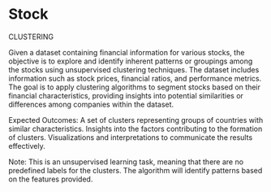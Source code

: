 # Stock
CLUSTERING

Given a dataset containing financial information for various stocks, the objective is to explore and identify inherent patterns or groupings among the stocks using unsupervised clustering techniques. The dataset includes information such as stock prices, financial ratios, and performance metrics. The goal is to apply clustering algorithms to segment stocks based on their financial characteristics, providing insights into potential similarities or differences among companies within the dataset.

Expected Outcomes:
A set of clusters representing groups of countries with similar characteristics.
Insights into the factors contributing to the formation of clusters.
Visualizations and interpretations to communicate the results effectively.

Note:
This is an unsupervised learning task, meaning that there are no predefined labels for the clusters. The algorithm will identify patterns based on the features provided.
